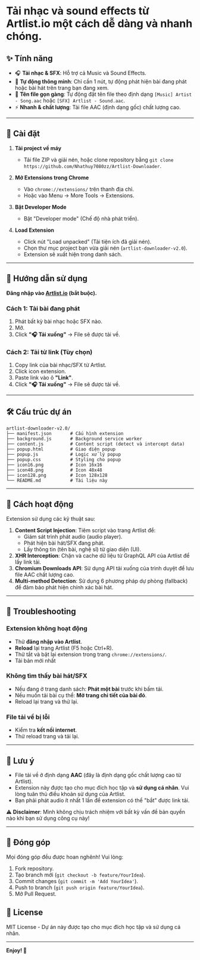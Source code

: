 # Tải nhạc và sound effects từ Artlist.io một cách dễ dàng và nhanh chóng.

## ✨ Tính năng

  - 🎧 **Tải nhạc & SFX**: Hỗ trợ cả Music và Sound Effects.
  - 🎯 **Tự động thông minh**: Chỉ cần 1 nút, tự động phát hiện bài đang phát hoặc bài hát trên trang bạn đang xem.
  - 📝 **Tên file gọn gàng**: Tự động đặt tên file theo định dạng `[Music] Artist - Song.aac` hoặc `[SFX] Artlist - Sound.aac`.
  - ⚡ **Nhanh & chất lượng**: Tải file AAC (định dạng gốc) chất lượng cao.

-----

## 🚀 Cài đặt

1.  **Tải project về máy**

      - Tải file ZIP và giải nén, hoặc clone repository bằng `git clone https://github.com/Nhathuy7080zz/Artlist-Downloader`.

2.  **Mở Extensions trong Chrome**

      - Vào `chrome://extensions/` trên thanh địa chỉ.
      - Hoặc vào Menu → More Tools → Extensions.

3.  **Bật Developer Mode**

      - Bật "Developer mode" (Chế độ nhà phát triển).

4.  **Load Extension**

      - Click nút "Load unpacked" (Tải tiện ích đã giải nén).
      - Chọn thư mục project bạn vừa giải nén (`artlist-downloader-v2.0`).
      - Extension sẽ xuất hiện trong danh sách.

-----

## 📖 Hướng dẫn sử dụng

**Đăng nhập vào [Artlist.io](https://artlist.io) (bắt buộc).**

### Cách 1: Tải bài đang phát

1.  Phát bất kỳ bài nhạc hoặc SFX nào.
2.  Mở.
3.  Click **"🎧 Tải xuống"** -> File sẽ được tải về.

### Cách 2: Tải từ link (Tùy chọn)

1.  Copy link của bài nhạc/SFX từ Artlist.
2.  Click icon extension.
3.  Paste link vào ô **"Link"**.
4.  Click **"🎧 Tải xuống"** -> File sẽ được tải về.

-----

## 🛠️ Cấu trúc dự án

```
artlist-downloader-v2.0/
├── manifest.json       # Cấu hình extension
├── background.js       # Background service worker
├── content.js          # Content script (detect và intercept data)
├── popup.html          # Giao diện popup
├── popup.js            # Logic xử lý popup
├── popup.css           # Styling cho popup
├── icon16.png          # Icon 16x16
├── icon48.png          # Icon 48x48
├── icon128.png         # Icon 128x128
└── README.md           # Tài liệu này
```

-----

## 🔧 Cách hoạt động

Extension sử dụng các kỹ thuật sau:

1.  **Content Script Injection**: Tiêm script vào trang Artlist để:
      - Giám sát trình phát audio (audio player).
      - Phát hiện bài hát/SFX đang phát.
      - Lấy thông tin (tên bài, nghệ sĩ) từ giao diện (UI).
2.  **XHR Interception**: Chặn và cache dữ liệu từ GraphQL API của Artlist để lấy link tải.
3.  **Chromium Downloads API**: Sử dụng API tải xuống của trình duyệt để lưu file AAC chất lượng cao.
4.  **Multi-method Detection**: Sử dụng 6 phương pháp dự phòng (fallback) để đảm bảo phát hiện chính xác bài hát.

-----

## 🐛 Troubleshooting

### Extension không hoạt động

  - Thử **đăng nhập vào Artlist**.
  - **Reload** lại trang Artlist (F5 hoặc Ctrl+R).
  - Thử tắt và bật lại extension trong trang `chrome://extensions/`.
  - Tải bản mới nhất

### Không tìm thấy bài hát/SFX

  - Nếu đang ở trang danh sách: **Phát một bài** trước khi bấm tải.
  - Nếu muốn tải bài cụ thể: **Mở trang chi tiết của bài đó**.
  - Reload lại trang và thử lại.

### File tải về bị lỗi

  - Kiểm tra **kết nối internet**.
  - Thử reload trang và tải lại.

-----

## 📝 Lưu ý

  - File tải về ở định dạng **AAC** (đây là định dạng gốc chất lượng cao từ Artlist).
  - Extension này được tạo cho mục đích học tập và **sử dụng cá nhân**. Vui lòng tuân thủ điều khoản sử dụng của Artlist.
  - Bạn phải phát audio ít nhất 1 lần để extension có thể "bắt" được link tải.

⚠️ **Disclaimer**: Mình không chịu trách nhiệm với bất kỳ vấn đề bản quyền nào khi bạn sử dụng công cụ này\!

-----

## 🤝 Đóng góp

Mọi đóng góp đều được hoan nghênh\! Vui lòng:

1.  Fork repository.
2.  Tạo branch mới (`git checkout -b feature/YourIdea`).
3.  Commit changes (`git commit -m 'Add YourIdea'`).
4.  Push to branch (`git push origin feature/YourIdea`).
5.  Mở Pull Request.

## 📄 License

MIT License - Dự án này được tạo cho mục đích học tập và sử dụng cá nhân.

-----

**Enjoy\! 🎵**